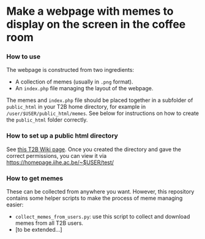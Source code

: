 # Make a webpage with memes to display on the screen in the coffee room

### How to use
The webpage is constructed from two ingredients:
- A collection of memes (usually in `.png` format). 
- An `index.php` file managing the layout of the webpage.  

The memes and `index.php` file should be placed together in a subfolder of `public_html` in your T2B home directory, for example in `/user/$USER/public_html/memes`. See below for instructions on how to create the `public_html` folder correctly.

### How to set up a public html directory
See [this T2B Wiki page](https://t2bwiki.iihe.ac.be/PublicWebpages).
Once you created the directory and gave the correct permissions, you can view it via https://homepage.iihe.ac.be/~$USER/test/

### How to get memes
These can be collected from anywhere you want. However, this repository contains some helper scripts to make the process of meme managing easier:
- `collect_memes_from_users.py`: use this script to collect and download memes from all T2B users.
- [to be extended...]
